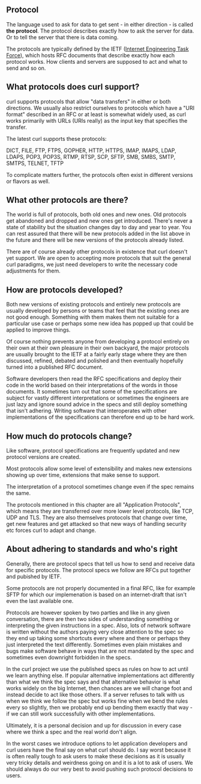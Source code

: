 ## Protocol

The language used to ask for data to get sent - in either direction - is
called **the protocol**. The protocol describes exactly how to ask the server
for data. Or to tell the server that there is data coming.

The protocols are typically defined by the IETF ([Internet Engineering Task
Force](http://www.ietf.org)), which hosts RFC documents that describe exactly
how each protocol works. How clients and servers are supposed to act and what
to send and so on.

## What protocols does curl support?

curl supports protocols that allow "data transfers" in either or both
directions. We usually also restrict ourselves to protocols which have a "URI
format" described in an RFC or at least is somewhat widely used, as curl works
primarily with URLs (URIs really) as the input key that specifies the
transfer.

The latest curl supports these protocols:

DICT, FILE, FTP, FTPS, GOPHER, HTTP, HTTPS, IMAP, IMAPS, LDAP, LDAPS, POP3,
POP3S, RTMP, RTSP, SCP, SFTP, SMB, SMBS, SMTP, SMTPS, TELNET, TFTP

To complicate matters further, the protocols often exist in different versions
or flavors as well.

## What other protocols are there?

The world is full of protocols, both old ones and new ones. Old protocols get
abandoned and dropped and new ones get introduced. There's never a state of
stability but the situation changes day to day and year to year. You can rest
assured that there will be new protocols added in the list above in the future
and there will be new versions of the protocols already listed.

There are of course already other protocols in existence that curl doesn't yet
support. We are open to accepting more protocols that suit the general curl
paradigms, we just need developers to write the necessary code adjustments for
them.

## How are protocols developed?

Both new versions of existing protocols and entirely new protocols are usually
developed by persons or teams that feel that the existing ones are not good
enough. Something with them makes them not suitable for a particular use case
or perhaps some new idea has popped up that could be applied to improve
things.

Of course nothing prevents anyone from developing a protocol entirely on their
own at their own pleasure in their own backyard, the major protocols are
usually brought to the IETF at a fairly early stage where they are then
discussed, refined, debated and polished and then eventually hopefully turned
into a published RFC document.

Software developers then read the RFC specifications and deploy their code in
the world based on their interpretations of the words in those documents. It
sometimes turn out that some of the specifications are subject for vastly
different interpretations or sometimes the engineers are just lazy and ignore
sound advice in the specs and still deploy something that isn't adhering.
Writing software that interoperates with other implementations of the
specifications can therefore end up to be hard work.

## How much do protocols change?

Like software, protocol specifications are frequently updated and new protocol
versions are created.

Most protocols allow some level of extensibility and makes new extensions
showing up over time, extensions that make sense to support.

The interpretation of a protocol sometimes change even if the spec remains the
same.

The protocols mentioned in this chapter are all "Application Protocols", which
means they are transferred over more lower level protocols, like TCP, UDP and
TLS. They are also themselves protocols that change over time, get new
features and get attacked so that new ways of handling security etc forces
curl to adapt and change.

## About adhering to standards and who's right

Generally, there are protocol specs that tell us how to send and receive data
for specific protocols. The protocol specs we follow are RFCs put together and
pubished by IETF.

Some protocols are not properly documented in a final RFC, like for example
SFTP for which our implemenation is based on an internet-draft that isn't even
the last available one.

Protocols are however spoken by two parties and like in any given
conversation, there are then two sides of understanding something or
interpreting the given instructions in a spec. Also, lots of network software
is written without the authors paying very close attention to the spec so they
end up taking some shortcuts every where and there or perhaps they just
interpreted the text differently. Sometimes even plain mistakes and bugs make
software behave in ways that are not mandated by the spec and sometimes even
downright forbidden in the specs.

In the curl project we use the published specs as rules on how to act until we
learn anything else. If popular alternative implementations act differently
than what we think the spec says and that alternative behavior is what works
widely on the big Internet, then chances are we will change foot and instead
decide to act like those others. If a server refuses to talk with us when we
think we follow the spec but works fine when we bend the rules every so
slightly, then we probably end up bending them exactly that way - if we can
still work successfully with other implementations.

Ultimately, it is a personal decision and up for discussion in every case
where we think a spec and the real world don't align.

In the worst cases we introduce options to let application developers and curl
users have the final say on what curl should do. I say worst because it is
often really tough to ask users to make these decisions as it is usually very
tricky details and weirdness going on and it is a lot to ask of users. We
should always do our very best to avoid pushing such protocol decisions to
users.
